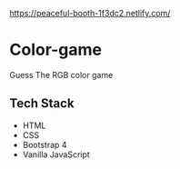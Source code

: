 https://peaceful-booth-1f3dc2.netlify.com/

# Color-game
  Guess The RGB color game
  
## Tech Stack
- HTML
- CSS
- Bootstrap 4
- Vanilla JavaScript


